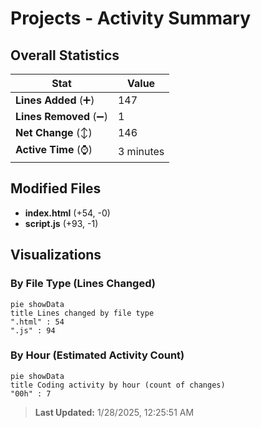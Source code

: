 # Projects - Activity Summary 

## Overall Statistics

| Stat                   | Value                                                             |
| ---------------------- | ----------------------------------------------------------------- |
| **Lines Added** (➕)   | 147                                          |
| **Lines Removed** (➖) | 1                                        |
| **Net Change** (↕)    | 146                |
| **Active Time** (⌚)   | 3 minutes |


## Modified Files
- **index.html** (+54, -0)
- **script.js** (+93, -1)

## Visualizations

### By File Type (Lines Changed)

```mermaid
pie showData
title Lines changed by file type
".html" : 54
".js" : 94
```

### By Hour (Estimated Activity Count)

```mermaid
pie showData
title Coding activity by hour (count of changes)
"00h" : 7
```


> **Last Updated:** 1/28/2025, 12:25:51 AM